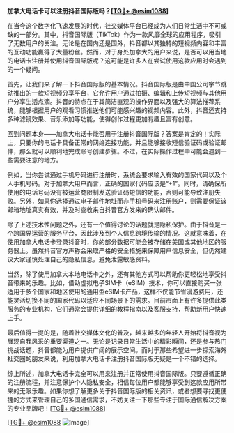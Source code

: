 **加拿大电话卡可以注册抖音国际版吗？[[TG💪+ @esim1088](https://t.me/s/esim1088)]**

在当今这个数字化飞速发展的时代，社交媒体平台已经成为人们日常生活中不可或缺的一部分。其中，抖音国际版（TikTok）作为一款风靡全球的应用程序，吸引了无数用户的关注。无论是在国内还是国外，抖音都以其独特的短视频内容和丰富的互动功能赢得了大量粉丝。然而，对于身处加拿大的用户来说，是否可以用当地的电话卡注册并使用抖音国际版呢？这可能是许多人在尝试使用这款应用时会遇到的一个疑问。

首先，让我们来了解一下抖音国际版的基本情况。抖音国际版是由中国公司字节跳动推出的一款短视频分享平台，它允许用户通过拍摄、编辑和上传短视频与其他用户分享生活点滴。抖音的特点在于其简洁直观的操作界面以及强大的算法推荐系统，能够根据用户的观看习惯推送他们可能感兴趣的视频内容。此外，抖音还支持多种滤镜效果、音乐添加等功能，使得创作过程更加有趣且富有创意。

回到问题本身——加拿大电话卡能否用于注册抖音国际版？答案是肯定的！实际上，只要你的电话卡具备正常的网络连接功能，并且能够接收短信验证码或验证邮件，那么就可以顺利地完成账号创建步骤。不过，在实际操作过程中可能会遇到一些需要注意的地方。

例如，当你尝试通过手机号码进行注册时，系统会要求输入有效的国家代码以及个人手机号码。对于加拿大用户而言，正确的国家代码应该是“+1”。同时，请确保所使用的电话号码没有被运营商限制发送验证码短信的功能，否则可能导致注册失败。另外，如果你选择通过电子邮件地址而非手机号码来注册账户，则需要保证该邮箱地址真实有效，并及时查收来自抖音官方发来的确认邮件。

除了上述技术性问题之外，还有一个值得讨论的话题就是隐私保护。由于抖音是一个跨国界运营的服务平台，因此涉及到个人信息跨境传输的情况。这就意味着，在使用加拿大电话卡登录抖音时，你的部分数据可能会被存储在美国或其他地区的服务器上。虽然抖音官方声称会采取严格的安全措施来保障用户信息安全，但仍然建议大家谨慎处理自己的隐私信息，避免泄露敏感资料。

当然，除了使用加拿大本地电话卡之外，还有其他方式可以帮助你更轻松地享受抖音带来的乐趣。比如，借助虚拟电子SIM卡（eSIM）技术，你可以直接购买一张适用于多个国家和地区使用的通用型eSIM卡产品，这样不仅能节省漫游费用，还能灵活切换不同的国家代码以适应不同场景下的需求。目前市面上有许多提供此类服务的专业机构，它们通常会提供详细的教程指南以及客服支持，帮助新用户快速上手。

最后值得一提的是，随着社交媒体文化的普及，越来越多的年轻人开始将抖音视为展现自我风采的重要渠道之一。无论是记录日常生活中的精彩瞬间，还是参与热门挑战话题，抖音都能为用户提供广阔的展示空间。而对于那些希望进一步探索海外社交圈的朋友来说，利用加拿大电话卡注册抖音国际版无疑是一个不错的选择。

综上所述，加拿大电话卡完全可以用来注册并正常使用抖音国际版。只要遵循正确的注册流程，并注意保护个人隐私安全，相信每位用户都能够享受到这款应用所带来的无限乐趣。如果你想了解更多关于抖音国际版的相关资讯，或者想要寻找更便捷的方式来管理自己的多国通信需求，不妨关注一下那些专注于国际通信解决方案的专业品牌吧！[[TG💪+ @esim1088](https://t.me/s/esim1088)]

[[TG💪+ @esim1088](https://t.me/s/esim1088) ![Image](https://i.postimg.cc/4NQfJmqS/Snipaste-2025-05-13-00-14-12.png)]